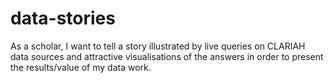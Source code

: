 # data-stories
 As a scholar, I want to tell a story illustrated by live queries on CLARIAH data sources and attractive visualisations of the answers in order to present the results/value of my data work.
